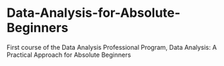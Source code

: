 # Data-Analysis-for-Absolute-Beginners
First course of the Data Analysis Professional Program, Data Analysis: A Practical Approach for Absolute Beginners

